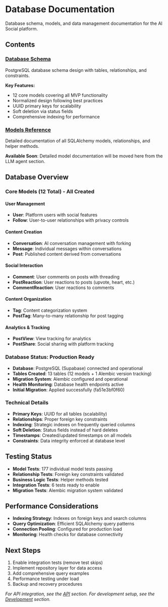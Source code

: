 # Database Documentation

Database schema, models, and data management documentation for the AI Social platform.

## Contents

### [Database Schema](./schema.md)
PostgreSQL database schema design with tables, relationships, and constraints.

**Key Features:**
- 12 core models covering all MVP functionality
- Normalized design following best practices
- UUID primary keys for scalability
- Soft deletion via status fields
- Comprehensive indexing for performance

### [Models Reference](./models.md)
Detailed documentation of all SQLAlchemy models, relationships, and helper methods.

**Available Soon**: Detailed model documentation will be moved here from the LLM agent section.

## Database Overview

### Core Models (12 Total) - All Created

#### User Management
- **User**: Platform users with social features
- **Follow**: User-to-user relationships with privacy controls

#### Content Creation
- **Conversation**: AI conversation management with forking
- **Message**: Individual messages within conversations
- **Post**: Published content derived from conversations

#### Social Interaction
- **Comment**: User comments on posts with threading
- **PostReaction**: User reactions to posts (upvote, heart, etc.)
- **CommentReaction**: User reactions to comments

#### Content Organization
- **Tag**: Content categorization system
- **PostTag**: Many-to-many relationship for post tagging

#### Analytics & Tracking
- **PostView**: View tracking for analytics
- **PostShare**: Social sharing with platform tracking

### Database Status: Production Ready
- **Database**: PostgreSQL (Supabase) connected and operational
- **Tables Created**: 13 tables (12 models + 1 Alembic version tracking)
- **Migration System**: Alembic configured and operational
- **Health Monitoring**: Database health endpoints active
- **Initial Migration**: Applied successfully (fa51e3bf0f60)

### Technical Details
- **Primary Keys**: UUID for all tables (scalability)
- **Relationships**: Proper foreign key constraints
- **Indexing**: Strategic indexes on frequently queried columns
- **Soft Deletion**: Status fields instead of hard deletes
- **Timestamps**: Created/updated timestamps on all models
- **Constraints**: Data integrity enforced at database level

## Testing Status
- **Model Tests**: 177 individual model tests passing
- **Relationship Tests**: Foreign key constraints validated
- **Business Logic Tests**: Helper methods tested
- **Integration Tests**: 6 tests ready to enable
- **Migration Tests**: Alembic migration system validated

## Performance Considerations
- **Indexing Strategy**: Indexes on foreign keys and search columns
- **Query Optimization**: Efficient SQLAlchemy query patterns
- **Connection Pooling**: Configured for production load
- **Monitoring**: Health checks for database connectivity

## Next Steps
1. Enable integration tests (remove test skips)
2. Implement repository layer for data access
3. Add comprehensive query examples
4. Performance testing under load
5. Backup and recovery procedures

*For API integration, see the [API](../api/) section.*
*For development setup, see the [Development](../development/) section.*

